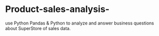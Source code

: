 # Product-sales-analysis-
use Python Pandas &amp; Python to analyze and answer business questions about SuperStore of sales data.

